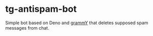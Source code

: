 # tg-antispam-bot

Simple bot based on Deno and [grammY](https://grammy.dev/) that deletes supposed spam messages from chat.
